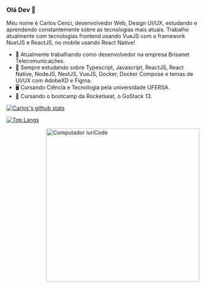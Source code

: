 ### Olá Dev 👋

Meu nome é Carlos Cenci, desenvolvedor Web, Design UI/UX, estudando e aprendendo constantemente sobre as tecnologias mais atuais. Trabalho atualmente com tecnologias frontend usando VueJS com o framework NuxtJS e ReactJS, no mobile usando React Native!

- 🔭 Atualmente trabalhando como desenvolvedor na empresa Brisanet Telecomunicações.
- 🌱 Sempre estudando sobre Typescript, Javascript, ReactJS, React Native, NodeJS, NestJS, VueJS, Docker, Docker Compose e temas de UI/UX com AdobeXD e Figma.
- 🖥 Cursando Ciência e Tecnologia pela universidade UFERSA.
- 🚀 Cursando o bootcamp da Rocketseat, o GoStack 13.

<div align="left" >

[![Carlos's github stats](https://github-readme-stats.vercel.app/api?username=carloscenci&show_icons=true&theme=dracula)](https://github.com/anuraghazra/github-readme-stats)

[![Top Langs](https://github-readme-stats.vercel.app/api/top-langs/?username=carloscenci&layout=default&theme=dracula)](https://github.com/anuraghazra/github-readme-stats)

<img src="https://www.clipartmax.com/png/full/292-2925302_graphic-design-ui-ux-design-png.png" min-width="400px" max-width="400px" width="400px" align="right" alt="Computador iuriCode">
</div>